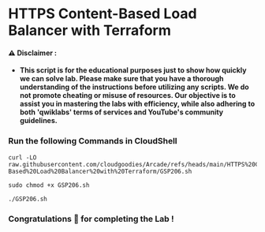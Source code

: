 #  HTTPS Content-Based Load Balancer with Terraform


#### ⚠️ Disclaimer :
- **This script is for the educational purposes just to show how quickly we can solve lab. Please make sure that you have a thorough understanding of the instructions before utilizing any scripts. We do not promote cheating or  misuse of resources. Our objective is to assist you in mastering the labs with efficiency, while also adhering to both 'qwiklabs' terms of services and YouTube's community guidelines.**

### Run the following Commands in CloudShell 

```
curl -LO raw.githubusercontent.com/cloudgoodies/Arcade/refs/heads/main/HTTPS%20Content-Based%20Load%20Balancer%20with%20Terraform/GSP206.sh

sudo chmod +x GSP206.sh

./GSP206.sh
```

### Congratulations 🎉 for completing the Lab !

